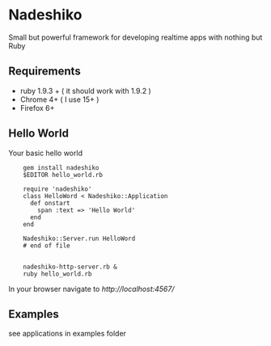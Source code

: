 Nadeshiko
=========

  Small but powerful framework for developing realtime apps with nothing but Ruby

Requirements
-------------

 * ruby 1.9.3 + ( it should work with 1.9.2 )
 * Chrome 4+ ( I use 15+ )
 * Firefox 6+


Hello World
-------------

Your basic hello world

        gem install nadeshiko
        $EDITOR hello_world.rb

        require 'nadeshiko'
        class HelloWord < Nadeshiko::Application
          def onstart
            span :text => 'Hello World'
          end
        end
        
        Nadeshiko::Server.run HelloWord
        # end of file
        
        
        nadeshiko-http-server.rb &
        ruby hello_world.rb

In your browser
navigate to *http://localhost:4567/*


Examples
----------------
see applications in examples folder
